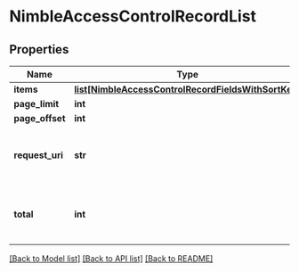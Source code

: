 # NimbleAccessControlRecordList

## Properties
Name | Type | Description | Notes
------------ | ------------- | ------------- | -------------
**items** | [**list[NimbleAccessControlRecordFieldsWithSortKey]**](NimbleAccessControlRecordFieldsWithSortKey.md) |  | [optional] 
**page_limit** | **int** | page limit | [optional] 
**page_offset** | **int** | page offset | [optional] 
**request_uri** | **str** | requestUri for Access Control Record objects | [optional] 
**total** | **int** | Total number of Access Control Records. | [optional] 

[[Back to Model list]](../README.md#documentation-for-models) [[Back to API list]](../README.md#documentation-for-api-endpoints) [[Back to README]](../README.md)


